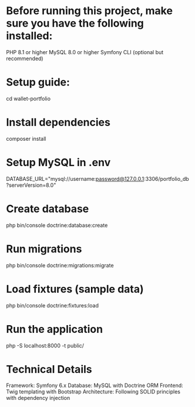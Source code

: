 # Before running this project, make sure you have the following installed:

PHP 8.1 or higher
MySQL 8.0 or higher
Symfony CLI (optional but recommended)

# Setup guide:
cd wallet-portfolio

# Install dependencies
composer install

# Setup MySQL in .env
DATABASE_URL="mysql://username:password@127.0.0.1:3306/portfolio_db?serverVersion=8.0"

# Create database
php bin/console doctrine:database:create

# Run migrations
php bin/console doctrine:migrations:migrate

# Load fixtures (sample data)
php bin/console doctrine:fixtures:load

# Run the application
php -S localhost:8000 -t public/

# Technical Details
Framework: Symfony 6.x
Database: MySQL with Doctrine ORM
Frontend: Twig templating with Bootstrap
Architecture: Following SOLID principles with dependency injection